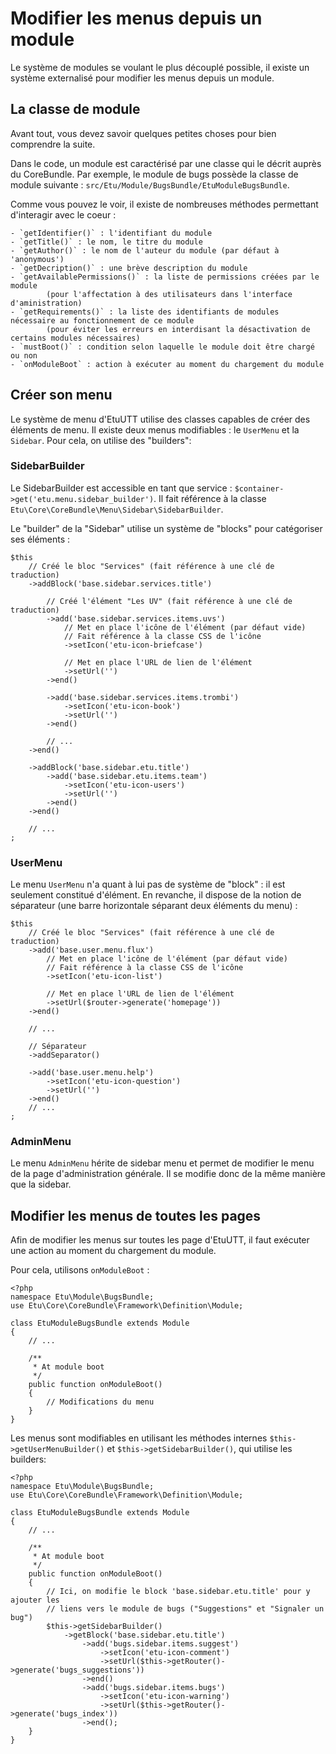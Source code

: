 Modifier les menus depuis un module
===================================

Le système de modules se voulant le plus découplé possible, il existe un
système externalisé pour modifier les menus depuis un module.

La classe de module
-------------------

Avant tout, vous devez savoir quelques petites choses pour bien comprendre
la suite.

Dans le code, un module est caractérisé par une classe qui le décrit auprès
du CoreBundle. Par exemple, le module de bugs possède la classe de module
suivante : `src/Etu/Module/BugsBundle/EtuModuleBugsBundle`.

Comme vous pouvez le voir, il existe de nombreuses méthodes permettant
d'interagir avec le coeur :

	- `getIdentifier()` : l'identifiant du module
	- `getTitle()` : le nom, le titre du module
	- `getAuthor()` : le nom de l'auteur du module (par défaut à 'anonymous')
	- `getDecription()` : une brève description du module
	- `getAvailablePermissions()` : la liste de permissions créées par le module
			(pour l'affectation à des utilisateurs dans l'interface d'aministration)
	- `getRequirements()` : la liste des identifiants de modules nécessaire au fonctionnement de ce module
			(pour éviter les erreurs en interdisant la désactivation de certains modules nécessaires)
	- `mustBoot()` : condition selon laquelle le module doit être chargé ou non
	- `onModuleBoot` : action à exécuter au moment du chargement du module

Créer son menu
--------------

Le système de menu d'EtuUTT utilise des classes capables de créer des éléments de menu.
Il existe deux menus modifiables : le `UserMenu` et la `Sidebar`. Pour cela, on utilise
des "builders":


### SidebarBuilder

Le SidebarBuilder est accessible en tant que service : `$container->get('etu.menu.sidebar_builder')`.
Il fait référence à la classe `Etu\Core\CoreBundle\Menu\Sidebar\SidebarBuilder`.

Le "builder" de la "Sidebar" utilise un système de "blocks" pour catégoriser ses éléments :

	$this
		// Créé le bloc "Services" (fait référence à une clé de traduction)
		->addBlock('base.sidebar.services.title')

			// Créé l'élément "Les UV" (fait référence à une clé de traduction)
			->add('base.sidebar.services.items.uvs')
				// Met en place l'icône de l'élément (par défaut vide)
				// Fait référence à la classe CSS de l'icône
				->setIcon('etu-icon-briefcase')

				// Met en place l'URL de lien de l'élément
				->setUrl('')
			->end()

			->add('base.sidebar.services.items.trombi')
				->setIcon('etu-icon-book')
				->setUrl('')
			->end()

			// ...
		->end()

		->addBlock('base.sidebar.etu.title')
			->add('base.sidebar.etu.items.team')
				->setIcon('etu-icon-users')
				->setUrl('')
			->end()
		->end()

		// ...
	;


### UserMenu

Le menu `UserMenu` n'a quant à lui pas de système de "block" : il est seulement constitué d'élément.
En revanche, il dispose de la notion de séparateur (une barre horizontale séparant deux éléments du menu) :

	$this
		// Créé le bloc "Services" (fait référence à une clé de traduction)
		->add('base.user.menu.flux')
			// Met en place l'icône de l'élément (par défaut vide)
			// Fait référence à la classe CSS de l'icône
			->setIcon('etu-icon-list')

			// Met en place l'URL de lien de l'élément
			->setUrl($router->generate('homepage'))
		->end()

		// ...

		// Séparateur
		->addSeparator()

		->add('base.user.menu.help')
			->setIcon('etu-icon-question')
			->setUrl('')
		->end()
		// ...
	;

### AdminMenu

Le menu `AdminMenu` hérite de sidebar menu et permet de modifier le menu de la page
d'administration générale. Il se modifie donc de la même manière que la sidebar.

Modifier les menus de toutes les pages
--------------------------------------

Afin de modifier les menus sur toutes les page d'EtuUTT, il faut exécuter une action
au moment du chargement du module.

Pour cela, utilisons `onModuleBoot` :

	<?php
    namespace Etu\Module\BugsBundle;
    use Etu\Core\CoreBundle\Framework\Definition\Module;

    class EtuModuleBugsBundle extends Module
    {
        // ...

        /**
         * At module boot
         */
        public function onModuleBoot()
        {
			// Modifications du menu
        }
    }

Les menus sont modifiables en utilisant les méthodes internes `$this->getUserMenuBuilder()`
et `$this->getSidebarBuilder()`, qui utilise les builders:

	<?php
    namespace Etu\Module\BugsBundle;
    use Etu\Core\CoreBundle\Framework\Definition\Module;

    class EtuModuleBugsBundle extends Module
    {
        // ...

        /**
         * At module boot
         */
        public function onModuleBoot()
        {
            // Ici, on modifie le block 'base.sidebar.etu.title' pour y ajouter les
            // liens vers le module de bugs ("Suggestions" et "Signaler un bug")
			$this->getSidebarBuilder()
				->getBlock('base.sidebar.etu.title')
					->add('bugs.sidebar.items.suggest')
						->setIcon('etu-icon-comment')
						->setUrl($this->getRouter()->generate('bugs_suggestions'))
					->end()
					->add('bugs.sidebar.items.bugs')
						->setIcon('etu-icon-warning')
						->setUrl($this->getRouter()->generate('bugs_index'))
					->end();
        }
    }
